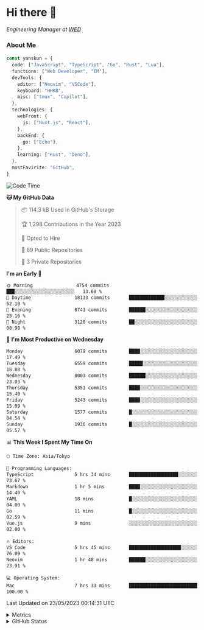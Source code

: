 # Hi there&nbsp;:wave:

<!-- ![Alt text](https://spotify-recently-played-readme.vercel.app/api?user=31kynbuubkiu3r4qh4hjuaglhfay) -->

_Engineering Manager at [WED](https://github.com/wedinc)_

### About Me

```ts
const yanskun = {
  code: ["JavaScript", "TypeScript", "Go", "Rust", "Lua"],
  functions: ["Web Developer", "EM"],
  devTools: {
    editor: ["Neovim", "VSCode"],
    keyboard: "HHKB",
    misc: ["tmux", "Copilot"],
  },
  technologies: {
    webFront: {
      js: ["Nuxt.js", "React"],
    },
    backEnd: {
      go: ["Echo"],
    },
    learning: ["Rust", "Deno"],
  },
  mostFavirite: "GitHub",
}
```

<!--START_SECTION:waka-->
![Code Time](http://img.shields.io/badge/Code%20Time-307%20hrs%2043%20mins-blue)

**🐱 My GitHub Data** 

> 📦 114.3 kB Used in GitHub's Storage 
 > 
> 🏆 1,298 Contributions in the Year 2023
 > 
> 💼 Opted to Hire
 > 
> 📜 89 Public Repositories 
 > 
> 🔑 3 Private Repositories 
 > 
**I'm an Early 🐤** 

```text
🌞 Morning                4754 commits        ███░░░░░░░░░░░░░░░░░░░░░░   13.68 % 
🌆 Daytime                18133 commits       █████████████░░░░░░░░░░░░   52.18 % 
🌃 Evening                8741 commits        ██████░░░░░░░░░░░░░░░░░░░   25.16 % 
🌙 Night                  3120 commits        ██░░░░░░░░░░░░░░░░░░░░░░░   08.98 % 
```
📅 **I'm Most Productive on Wednesday** 

```text
Monday                   6079 commits        ████░░░░░░░░░░░░░░░░░░░░░   17.49 % 
Tuesday                  6559 commits        █████░░░░░░░░░░░░░░░░░░░░   18.88 % 
Wednesday                8003 commits        ██████░░░░░░░░░░░░░░░░░░░   23.03 % 
Thursday                 5351 commits        ████░░░░░░░░░░░░░░░░░░░░░   15.40 % 
Friday                   5243 commits        ████░░░░░░░░░░░░░░░░░░░░░   15.09 % 
Saturday                 1577 commits        █░░░░░░░░░░░░░░░░░░░░░░░░   04.54 % 
Sunday                   1936 commits        █░░░░░░░░░░░░░░░░░░░░░░░░   05.57 % 
```


📊 **This Week I Spent My Time On** 

```text
🕑︎ Time Zone: Asia/Tokyo

💬 Programming Languages: 
TypeScript               5 hrs 34 mins       ██████████████████░░░░░░░   73.67 % 
Markdown                 1 hr 5 mins         ████░░░░░░░░░░░░░░░░░░░░░   14.40 % 
YAML                     18 mins             █░░░░░░░░░░░░░░░░░░░░░░░░   04.00 % 
Go                       11 mins             █░░░░░░░░░░░░░░░░░░░░░░░░   02.59 % 
Vue.js                   9 mins              ░░░░░░░░░░░░░░░░░░░░░░░░░   02.00 % 

🔥 Editors: 
VS Code                  5 hrs 45 mins       ███████████████████░░░░░░   76.09 % 
Neovim                   1 hr 48 mins        ██████░░░░░░░░░░░░░░░░░░░   23.91 % 

💻 Operating System: 
Mac                      7 hrs 33 mins       █████████████████████████   100.00 % 
```


 Last Updated on 23/05/2023 00:14:31 UTC
<!--END_SECTION:waka-->

<details>
  <summary>Metrics</summary>
  <img src="https://github.com/yanskun/yanskun/blob/main/github-metrics.svg" alt="Metrics">
</details>

<details>
  <summary>GitHub Status</summary>
  <picture>
    <source media="(prefers-color-scheme: dark)" srcset="https://raw.githubusercontent.com/yanskun/yanskun/master/profile-summary-card-output/nord_dark/0-profile-details.svg">
   <img src="https://raw.githubusercontent.com/yanskun/yanskun/master/profile-summary-card-output/default/0-profile-details.svg">
  </picture>
  <br>
  <picture>
    <source media="(prefers-color-scheme: dark)" srcset="https://raw.githubusercontent.com/yanskun/yanskun/master/profile-summary-card-output/nord_dark/1-repos-per-language.svg">
   <img src="https://raw.githubusercontent.com/yanskun/yanskun/master/profile-summary-card-output/default/1-repos-per-language.svg">
  </picture>
  <picture>
    <source media="(prefers-color-scheme: dark)" srcset="https://raw.githubusercontent.com/yanskun/yanskun/master/profile-summary-card-output/nord_dark/2-most-commit-language.svg">
   <img src="https://raw.githubusercontent.com/yanskun/yanskun/master/profile-summary-card-output/default/2-most-commit-language.svg">
  </picture>
  <br>
  <picture>
    <source media="(prefers-color-scheme: dark)" srcset="https://raw.githubusercontent.com/yanskun/yanskun/master/profile-summary-card-output/nord_dark/3-stats.svg">
   <img src="https://raw.githubusercontent.com/yanskun/yanskun/master/profile-summary-card-output/default/3-stats.svg">
  </picture>
  <picture>
    <source media="(prefers-color-scheme: dark)" srcset="https://raw.githubusercontent.com/yanskun/yanskun/master/profile-summary-card-output/nord_dark/4-productive-time.svg">
   <img src="https://raw.githubusercontent.com/yanskun/yanskun/master/profile-summary-card-output/default/4-productive-time.svg">
  </picture>
</details>
